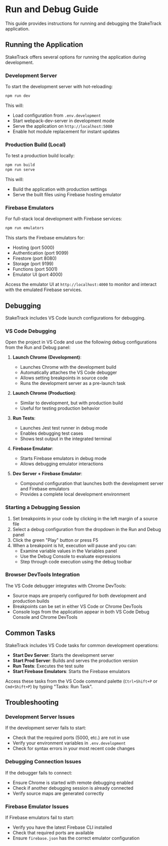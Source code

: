 # Run and Debug Guide

This guide provides instructions for running and debugging the StakeTrack application.

## Running the Application

StakeTrack offers several options for running the application during development.

### Development Server

To start the development server with hot-reloading:

```bash
npm run dev
```

This will:
- Load configuration from `.env.development`
- Start webpack-dev-server in development mode
- Serve the application on `http://localhost:5000`
- Enable hot module replacement for instant updates

### Production Build (Local)

To test a production build locally:

```bash
npm run build
npm run serve
```

This will:
- Build the application with production settings
- Serve the built files using Firebase hosting emulator

### Firebase Emulators

For full-stack local development with Firebase services:

```bash
npm run emulators
```

This starts the Firebase emulators for:
- Hosting (port 5000)
- Authentication (port 9099)
- Firestore (port 8080)
- Storage (port 9199)
- Functions (port 5001)
- Emulator UI (port 4000)

Access the emulator UI at `http://localhost:4000` to monitor and interact with the emulated Firebase services.

## Debugging

StakeTrack includes VS Code launch configurations for debugging.

### VS Code Debugging

Open the project in VS Code and use the following debug configurations from the Run and Debug panel:

1. **Launch Chrome (Development)**:
   - Launches Chrome with the development build
   - Automatically attaches the VS Code debugger
   - Allows setting breakpoints in source code
   - Runs the development server as a pre-launch task

2. **Launch Chrome (Production)**:
   - Similar to development, but with production build
   - Useful for testing production behavior

3. **Run Tests**:
   - Launches Jest test runner in debug mode
   - Enables debugging test cases
   - Shows test output in the integrated terminal

4. **Firebase Emulator**:
   - Starts Firebase emulators in debug mode
   - Allows debugging emulator interactions

5. **Dev Server + Firebase Emulator**:
   - Compound configuration that launches both the development server and Firebase emulators
   - Provides a complete local development environment

### Starting a Debugging Session

1. Set breakpoints in your code by clicking in the left margin of a source file
2. Select a debug configuration from the dropdown in the Run and Debug panel
3. Click the green "Play" button or press F5
4. When a breakpoint is hit, execution will pause and you can:
   - Examine variable values in the Variables panel
   - Use the Debug Console to evaluate expressions
   - Step through code execution using the debug toolbar

### Browser DevTools Integration

The VS Code debugger integrates with Chrome DevTools:

- Source maps are properly configured for both development and production builds
- Breakpoints can be set in either VS Code or Chrome DevTools
- Console logs from the application appear in both VS Code Debug Console and Chrome DevTools

## Common Tasks

StakeTrack includes VS Code tasks for common development operations:

- **Start Dev Server**: Starts the development server
- **Start Prod Server**: Builds and serves the production version
- **Run Tests**: Executes the test suite
- **Start Firebase Emulators**: Starts the Firebase emulators

Access these tasks from the VS Code command palette (`Ctrl+Shift+P` or `Cmd+Shift+P`) by typing "Tasks: Run Task".

## Troubleshooting

### Development Server Issues

If the development server fails to start:
- Check that the required ports (5000, etc.) are not in use
- Verify your environment variables in `.env.development`
- Check for syntax errors in your most recent code changes

### Debugging Connection Issues

If the debugger fails to connect:
- Ensure Chrome is started with remote debugging enabled
- Check if another debugging session is already connected
- Verify source maps are generated correctly

### Firebase Emulator Issues

If Firebase emulators fail to start:
- Verify you have the latest Firebase CLI installed
- Check that required ports are available
- Ensure `firebase.json` has the correct emulator configuration 